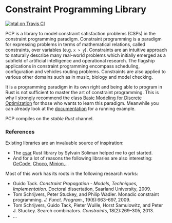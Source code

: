 Constraint Programming Library
==============================

[![ptal on Travis CI][travis-image]][travis]

[travis-image]: https://travis-ci.org/ptal/pcp.png
[travis]: https://travis-ci.org/ptal/pcp

PCP is a library to model constraint satisfaction problems (CSPs) in the constraint programming paradigm.
Constraint programming is a paradigm for expressing problems in terms of mathematical relations, called constraints, over variables (e.g. `x > y`).
Constraints are an intuitive approach to naturally describe many real-world problems which initially emerged as a subfield of artificial intelligence and operational research.
The flagship applications in constraint programming encompass scheduling, configuration and vehicles routing problems.
Constraints are also applied to various other domains such as in music, biology and model checking.

It is a programming paradigm in its own right and being able to program in Rust is not sufficient to master the art of constraint programming.
This is why I strongly recommend the class [Basic Modeling for Discrete Optimization](https://www.coursera.org/learn/basic-modeling) for those who wants to learn this paradigm.
Meanwhile you can already look at the [documentation](https://docs.rs/crate/libpcp) for a running example.

PCP compiles on the *stable Rust* channel.

### References

Existing libraries are an invaluable source of inspiration:

* The [csar](https://github.com/soli/csar) Rust library by Sylvain Soliman helped me to get started.
* And for a lot of reasons the following libraries are also interesting: [GeCode](http://www.gecode.org/), [Choco](http://choco.sourceforge.net/), [Minion](http://minion.sourceforge.net/),...

Most of this work has its roots in the following research works:

* Guido Tack. *Constraint Propagation - Models, Techniques, Implementation*. Doctoral dissertation, Saarland University, 2009.
* Tom Schrijvers, Peter Stuckey, and Philip Wadler. Monadic constraint programming. *J. Funct. Program.*, 19(6):663–697, 2009.
* Tom Schrijvers, Guido Tack, Pieter Wuille, Horst Samulowitz, and Peter J. Stuckey. Search combinators. *Constraints*, 18(2):269–305, 2013.
* ...
